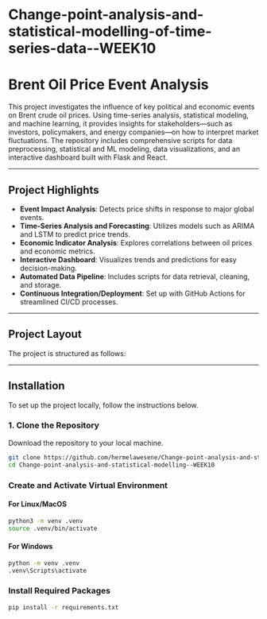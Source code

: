 # Change-point-analysis-and-statistical-modelling-of-time-series-data--WEEK10
# Brent Oil Price Event Analysis

This project investigates the influence of key political and economic events on Brent crude oil prices. Using time-series analysis, statistical modeling, and machine learning, it provides insights for stakeholders—such as investors, policymakers, and energy companies—on how to interpret market fluctuations. The repository includes comprehensive scripts for data preprocessing, statistical and ML modeling, data visualizations, and an interactive dashboard built with Flask and React.

---

## Project Highlights

- **Event Impact Analysis**: Detects price shifts in response to major global events.
- **Time-Series Analysis and Forecasting**: Utilizes models such as ARIMA and LSTM to predict price trends.
- **Economic Indicator Analysis**: Explores correlations between oil prices and economic metrics.
- **Interactive Dashboard**: Visualizes trends and predictions for easy decision-making.
- **Automated Data Pipeline**: Includes scripts for data retrieval, cleaning, and storage.
- **Continuous Integration/Deployment**: Set up with GitHub Actions for streamlined CI/CD processes.

---

## Project Layout

The project is structured as follows:


---

## Installation

To set up the project locally, follow the instructions below.

### 1. Clone the Repository
Download the repository to your local machine.

```bash
git clone https://github.com/hermelawesene/Change-point-analysis-and-statistical-modelling--WEEK10.git
cd Change-point-analysis-and-statistical-modelling--WEEK10
```
### Create and Activate Virtual Environment

#### For Linux/MacOS
```bash
python3 -m venv .venv
source .venv/bin/activate
```

#### For Windows
```bash
python -m venv .venv
.venv\Scripts\activate
```

### Install Required Packages
```bash
pip install -r requirements.txt
```
